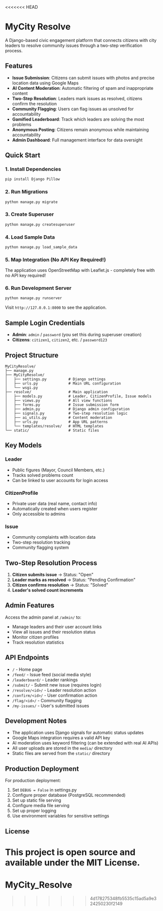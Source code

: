 <<<<<<< HEAD
# MyCity Resolve

A Django-based civic engagement platform that connects citizens with city leaders to resolve community issues through a two-step verification process.

## Features

- **Issue Submission**: Citizens can submit issues with photos and precise location data using Google Maps
- **AI Content Moderation**: Automatic filtering of spam and inappropriate content
- **Two-Step Resolution**: Leaders mark issues as resolved, citizens confirm the resolution
- **Community Flagging**: Users can flag issues as unsolved for accountability
- **Gamified Leaderboard**: Track which leaders are solving the most problems
- **Anonymous Posting**: Citizens remain anonymous while maintaining accountability
- **Admin Dashboard**: Full management interface for data oversight

## Quick Start

### 1. Install Dependencies
```bash
pip install Django Pillow
```

### 2. Run Migrations
```bash
python manage.py migrate
```

### 3. Create Superuser
```bash
python manage.py createsuperuser
```

### 4. Load Sample Data
```bash
python manage.py load_sample_data
```

### 5. Map Integration (No API Key Required!)
The application uses OpenStreetMap with Leaflet.js - completely free with no API key required!

### 6. Run Development Server
```bash
python manage.py runserver
```

Visit `http://127.0.0.1:8000` to see the application.

## Sample Login Credentials

- **Admin**: `admin` / `password` (you set this during superuser creation)
- **Citizens**: `citizen1`, `citizen2`, etc. / `password123`

## Project Structure

```
MyCityResolve/
├── manage.py
├── MyCityResolve/
│   ├── settings.py          # Django settings
│   ├── urls.py              # Main URL configuration
│   └── wsgi.py
├── resolve/                 # Main application
│   ├── models.py            # Leader, CitizenProfile, Issue models
│   ├── views.py             # All view functions
│   ├── forms.py             # Issue submission form
│   ├── admin.py             # Django admin configuration
│   ├── signals.py           # Two-step resolution logic
│   ├── ai_utils.py          # Content moderation
│   ├── urls.py              # App URL patterns
│   └── templates/resolve/   # HTML templates
└── static/                  # Static files
```

## Key Models

### Leader
- Public figures (Mayor, Council Members, etc.)
- Tracks solved problems count
- Can be linked to user accounts for login access

### CitizenProfile
- Private user data (real name, contact info)
- Automatically created when users register
- Only accessible to admins

### Issue
- Community complaints with location data
- Two-step resolution tracking
- Community flagging system

## Two-Step Resolution Process

1. **Citizen submits issue** → Status: "Open"
2. **Leader marks as resolved** → Status: "Pending Confirmation"
3. **Citizen confirms resolution** → Status: "Solved"
4. **Leader's solved count increments**

## Admin Features

Access the admin panel at `/admin/` to:
- Manage leaders and their user account links
- View all issues and their resolution status
- Monitor citizen profiles
- Track resolution statistics

## API Endpoints

- `/` - Home page
- `/feed/` - Issue feed (social media style)
- `/leaderboard/` - Leader rankings
- `/submit/` - Submit new issue (requires login)
- `/resolve/<id>/` - Leader resolution action
- `/confirm/<id>/` - User confirmation action
- `/flag/<id>/` - Community flagging
- `/my-issues/` - User's submitted issues

## Development Notes

- The application uses Django signals for automatic status updates
- Google Maps integration requires a valid API key
- AI moderation uses keyword filtering (can be extended with real AI APIs)
- All user uploads are stored in the `media/` directory
- Static files are served from the `static/` directory

## Production Deployment

For production deployment:
1. Set `DEBUG = False` in settings.py
2. Configure proper database (PostgreSQL recommended)
3. Set up static file serving
4. Configure media file serving
5. Set up proper logging
6. Use environment variables for sensitive settings

## License

This project is open source and available under the MIT License.
=======
# MyCity_Resolve
>>>>>>> 4d178275348fb5535c15ad5a9e324250230f2149
